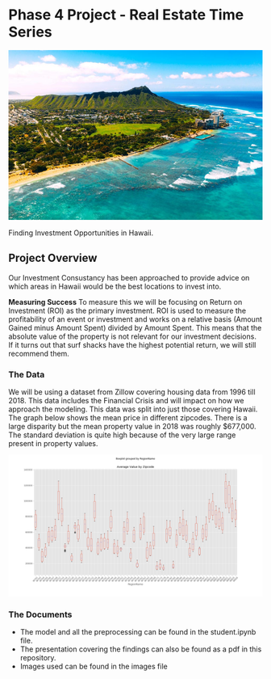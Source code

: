 # Phase 4 Project - Real Estate Time Series

<img src='https://github.com/Andro-T/dsc-phase-4-project/blob/main/images/Oahu.jpg'>

Finding Investment Opportunities in Hawaii.

## Project Overview

Our Investment Consustancy has been approached to provide advice on which areas in Hawaii would be the best locations to invest into. 

**Measuring Success**
To measure this we will be focusing on Return on Investment (ROI) as the primary investment. ROI is used to measure the profitability of an event or investment and works on a relative basis (Amount Gained minus Amount Spent) divided by Amount Spent. This means that the absolute value of the property is not relevant for our investment decisions. If it turns out that surf shacks have the highest potential return, we will still recommend them.


### The Data

We will be using a dataset from Zillow covering housing data from 1996 till 2018. This data includes the Financial Crisis and will impact on how we approach the modeling. This data was split into just those covering Hawaii. The graph below shows the mean price in different zipcodes. There is a large disparity but the mean property value in 2018 was roughly $677,000. The standard deviation is quite high because of the very large range present in property values.

<img src='https://github.com/Andro-T/dsc-phase-4-project/blob/main/images/boxplot.png'>

### The Documents

- The model and all the preprocessing can be found in the student.ipynb file. 
- The presentation covering the findings can also be found as a pdf in this repository. 
- Images used can be found in the images file